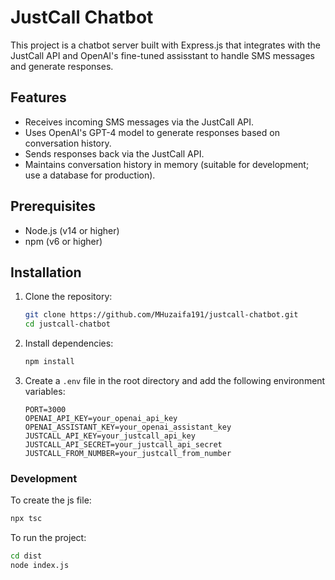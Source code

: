 # JustCall Chatbot

This project is a chatbot server built with Express.js that integrates with the JustCall API and OpenAI's fine-tuned assisstant to handle SMS messages and generate responses.

## Features

- Receives incoming SMS messages via the JustCall API.
- Uses OpenAI's GPT-4 model to generate responses based on conversation history.
- Sends responses back via the JustCall API.
- Maintains conversation history in memory (suitable for development; use a database for production).

## Prerequisites

- Node.js (v14 or higher)
- npm (v6 or higher)

## Installation

1. Clone the repository:

    ```sh
    git clone https://github.com/MHuzaifa191/justcall-chatbot.git
    cd justcall-chatbot
    ```

2. Install dependencies:

    ```sh
    npm install
    ```

3. Create a `.env` file in the root directory and add the following environment variables:

    ```env
    PORT=3000
    OPENAI_API_KEY=your_openai_api_key
    OPENAI_ASSISTANT_KEY=your_openai_assistant_key
    JUSTCALL_API_KEY=your_justcall_api_key
    JUSTCALL_API_SECRET=your_justcall_api_secret
    JUSTCALL_FROM_NUMBER=your_justcall_from_number
    ```

### Development

To create the js file:

```sh
npx tsc
```

To run the project:
```sh
cd dist
node index.js
```